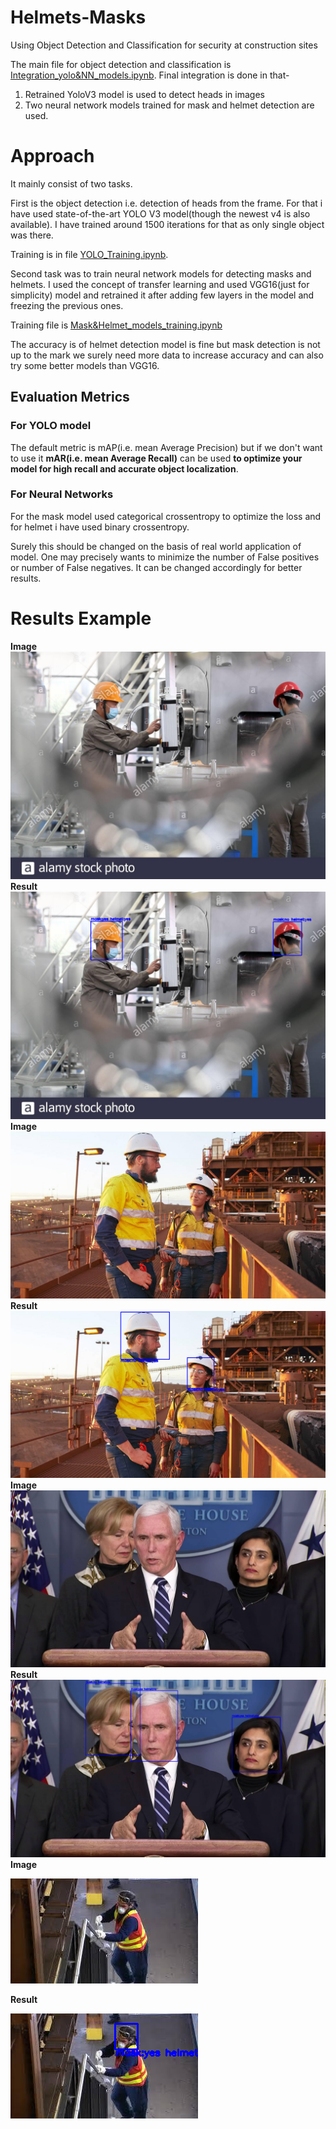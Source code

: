 # Helmets-Masks
Using Object Detection and Classification for security at construction sites

The main file for object detection and classification is [Integration_yolo&NN_models.ipynb](https://github.com/hammer1234567/Helmets-Masks/blob/master/Integrating_yolo%26NN_models.ipynb). Final integration is done in that-

1. Retrained YoloV3 model is used to detect heads in images
2. Two neural network models trained for mask and helmet detection are used.

# Approach
It mainly consist of two tasks.

First is the object detection i.e. detection of heads from the frame. For that i have used state-of-the-art YOLO V3 model(though the newest v4 is also available). I have trained around 1500 iterations for that as only single object was there. 

Training is in file [YOLO_Training.ipynb](https://github.com/hammer1234567/Helmets-Masks/blob/master/YOLO_Training.ipynb).

Second task was to train neural network models for detecting masks and helmets. I used the concept of transfer learning and used VGG16(just for simplicity) model and retrained it after adding few layers in the model and freezing the previous ones.

Training file is [Mask&Helmet_models_training.ipynb](https://github.com/hammer1234567/Helmets-Masks/blob/master/Mask%26Helmet_models_training.ipynb)

The accuracy is of helmet detection model is fine but mask detection is not up to the mark we surely need more data to increase accuracy and can also try some better models than VGG16.

## Evaluation Metrics
### For YOLO model
The default metric is mAP(i.e. mean Average Precision) but if we don't want to use it **mAR(i.e. mean Average Recall)** can be used **to optimize your model for high recall and accurate object localization**.  

### For Neural Networks
For the mask model used categorical crossentropy to optimize the loss and for helmet i have used binary crossentropy. 

Surely this should be changed on the basis of real world application of model. One may precisely wants to minimize the number of False positives or number of False negatives. It can be changed accordingly for better results.


# Results Example
**Image**
![alt text](pictures/test_image.jpg)
**Result**
![alt text](pictures/example1.png)
**Image**
![alt text](pictures/31.jpg)
**Result**
![alt text](pictures/example3.png)
**Image**
![alt text](pictures/26.jpg)
**Result**
![alt text](pictures/example2.png)
**Image**

![alt text](pictures/92.jpg)

**Result**

![alt text](pictures/example4.png)

